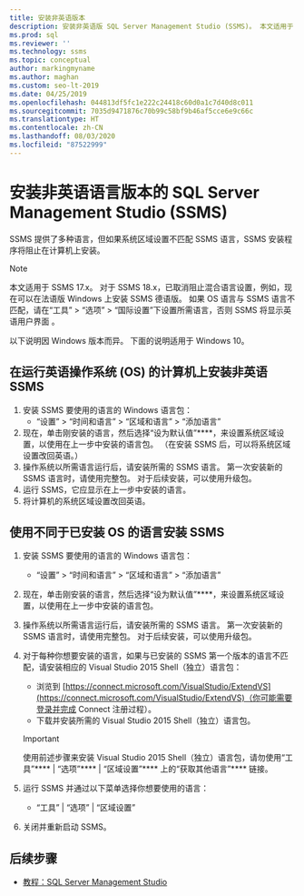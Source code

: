 ```yaml
---
title: 安装非英语版本
description: 安装非英语版 SQL Server Management Studio (SSMS)。 本文适用于 SSMS 17.x。
ms.prod: sql
ms.reviewer: ''
ms.technology: ssms
ms.topic: conceptual
author: markingmyname
ms.author: maghan
ms.custom: seo-lt-2019
ms.date: 04/25/2019
ms.openlocfilehash: 044813df5fc1e222c24418c60d0a1c7d40d8c011
ms.sourcegitcommit: 7035d9471876c70b99c58bf9b46af5cce6e9c66c
ms.translationtype: HT
ms.contentlocale: zh-CN
ms.lasthandoff: 08/03/2020
ms.locfileid: "87522999"
---
```

# <a name="install-non-english-language-versions-of-sql-server-management-studio-ssms"></a>安装非英语语言版本的 SQL Server Management Studio (SSMS)

SSMS 提供了多种语言，但如果系统区域设置不匹配 SSMS 语言，SSMS 安装程序将阻止在计算机上安装。

> [!NOTE]
> 本文适用于 SSMS 17.x。 对于 SSMS 18.x，已取消阻止混合语言设置，例如，现在可以在法语版 Windows 上安装 SSMS 德语版。 如果 OS 语言与 SSMS 语言不匹配，请在“工具” > “选项” > “国际设置”下设置所需语言，否则 SSMS 将显示英语用户界面  。

以下说明因 Windows 版本而异。 下面的说明适用于 Windows 10。

## <a name="install-non-english-ssms-on-a-computer-running-an-english-operating-system-os"></a>在运行英语操作系统 (OS) 的计算机上安装非英语 SSMS

1. 安装 SSMS 要使用的语言的 Windows 语言包：
   - “设置” > “时间和语言” > “区域和语言” > “添加语言”
2. 现在，单击刚安装的语言，然后选择“设为默认值”****，来设置系统区域设置，以使用在上一步中安装的语言包。 （在安装 SSMS 后，可以将系统区域设置改回英语。）
3. 操作系统以所需语言运行后，请安装所需的 SSMS 语言。 第一次安装新的 SSMS 语言时，请使用完整包。 对于后续安装，可以使用升级包。
4. 运行 SSMS，它应显示在上一步中安装的语言。
5. 将计算机的系统区域设置改回英语。

## <a name="install-ssms-in-a-language-other-than-the-language-of-the-installed-os"></a>使用不同于已安装 OS 的语言安装 SSMS

1. 安装 SSMS 要使用的语言的 Windows 语言包：
   - “设置” > “时间和语言” > “区域和语言” > “添加语言”
2. 现在，单击刚安装的语言，然后选择“设为默认值”****，来设置系统区域设置，以使用在上一步中安装的语言包。
3. 操作系统以所需语言运行后，请安装所需的 SSMS 语言。 第一次安装新的 SSMS 语言时，请使用完整包。 对于后续安装，可以使用升级包。
4. 对于每种你想要安装的语言，如果与已安装的 SSMS 第一个版本的语言不匹配，请安装相应的 Visual Studio 2015 Shell（独立）语言包：
   - 浏览到 [https://connect.microsoft.com/VisualStudio/ExtendVS](https://connect.microsoft.com/VisualStudio/ExtendVS)（你可能需要登录并完成 Connect 注册过程）。
   - 下载并安装所需的 Visual Studio 2015 Shell（独立）语言包。

   > [!IMPORTANT]
   > 使用前述步骤来安装 Visual Studio 2015 Shell（独立）语言包，请勿使用“工具”**** | “选项”**** | “区域设置”**** 上的“获取其他语言”**** 链接。

5. 运行 SSMS 并通过以下菜单选择你想要使用的语言：
   - “工具” | “选项” | “区域设置”
6. 关闭并重新启动 SSMS。

## <a name="next-steps"></a>后续步骤

- [教程：SQL Server Management Studio](https://docs.microsoft.com/sql/ssms/tutorials/tutorial-sql-server-management-studio)
